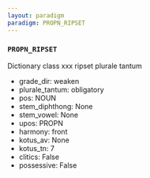 ```yaml
---
layout: paradigm
paradigm: PROPN_RIPSET
---
```

### ` PROPN_RIPSET `

Dictionary class xxx ripset plurale tantum
* grade_dir: weaken
* plurale_tantum: obligatory
* pos: NOUN
* stem_diphthong: None
* stem_vowel: None
* upos: PROPN
* harmony: front
* kotus_av: None
* kotus_tn: 7
* clitics: False
* possessive: False
